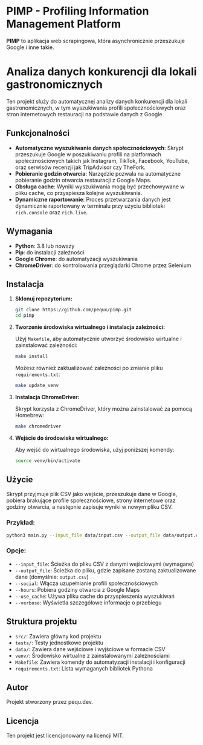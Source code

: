 # PIMP - Profiling Information Management Platform

**PIMP** to aplikacja web scrapingowa, która asynchronicznie przeszukuje Google i inne takie.

# Analiza danych konkurencji dla lokali gastronomicznych

Ten projekt służy do automatycznej analizy danych konkurencji dla lokali gastronomicznych, w tym wyszukiwania profili społecznościowych oraz stron internetowych restauracji na podstawie danych z Google.

## Funkcjonalności

- **Automatyczne wyszukiwanie danych społecznościowych**: Skrypt przeszukuje Google w poszukiwaniu profili na platformach społecznościowych takich jak Instagram, TikTok, Facebook, YouTube, oraz serwisów recenzji jak TripAdvisor czy TheFork.
- **Pobieranie godzin otwarcia**: Narzędzie pozwala na automatyczne pobieranie godzin otwarcia restauracji z Google Maps.
- **Obsługa cache**: Wyniki wyszukiwania mogą być przechowywane w pliku cache, co przyspiesza kolejne wyszukiwania.
- **Dynamiczne raportowanie**: Proces przetwarzania danych jest dynamicznie raportowany w terminalu przy użyciu biblioteki `rich.console` oraz `rich.live`.

## Wymagania

- **Python**: 3.8 lub nowszy
- **Pip**: do instalacji zależności
- **Google Chrome**: do automatyzacji wyszukiwania
- **ChromeDriver**: do kontrolowania przeglądarki Chrome przez Selenium

## Instalacja

1. **Sklonuj repozytorium:**

   ```bash
   git clone https://github.com/pequx/pimp.git
   cd pimp
   ```

2. **Tworzenie środowiska wirtualnego i instalacja zależności:**

   Użyj `Makefile`, aby automatycznie utworzyć środowisko wirtualne i zainstalować zależności:

   ```bash
   make install
   ```

   Możesz również zaktualizować zależności po zmianie pliku `requirements.txt`:

   ```bash
   make update_venv
   ```

3. **Instalacja ChromeDriver:**

   Skrypt korzysta z ChromeDriver, który można zainstalować za pomocą Homebrew:

   ```bash
   make chromedriver
   ```

4. **Wejście do środowiska wirtualnego:**

   Aby wejść do wirtualnego środowiska, użyj poniższej komendy:

   ```bash
   source venv/bin/activate
   ```

## Użycie

Skrypt przyjmuje plik CSV jako wejście, przeszukuje dane w Google, pobiera brakujące profile społecznościowe, strony internetowe oraz godziny otwarcia, a następnie zapisuje wyniki w nowym pliku CSV.

### Przykład:

```bash
python3 main.py --input_file data/input.csv --output_file data/output.csv --social --hours --use_cache --verbose
```

### Opcje:

- `--input_file`: Ścieżka do pliku CSV z danymi wejściowymi (wymagane)
- `--output_file`: Ścieżka do pliku, gdzie zapisane zostaną zaktualizowane dane (domyślnie: `output.csv`)
- `--social`: Włącza uzupełnianie profili społecznościowych
- `--hours`: Pobiera godziny otwarcia z Google Maps
- `--use_cache`: Używa pliku cache do przyspieszenia wyszukiwań
- `--verbose`: Wyświetla szczegółowe informacje o przebiegu

## Struktura projektu

- `src/`: Zawiera główny kod projektu
- `tests/`: Testy jednostkowe projektu
- `data/`: Zawiera dane wejściowe i wyjściowe w formacie CSV
- `venv/`: Środowisko wirtualne z zainstalowanymi zależnościami
- `Makefile`: Zawiera komendy do automatyzacji instalacji i konfiguracji
- `requirements.txt`: Lista wymaganych bibliotek Pythona

## Autor

Projekt stworzony przez pequ.dev.

## Licencja

Ten projekt jest licencjonowany na licencji MIT.